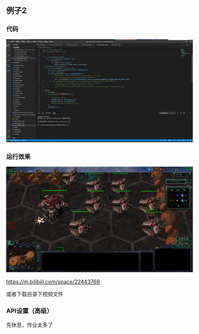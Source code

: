 ## 例子2
### 代码

![QQ截图20210321204148](QQ截图20210321204148.png)

### 运行效果

![QQ截图20210321220340](QQ截图20210321220340.png)

https://m.bilibili.com/space/22443768

或者下载目录下视频文件

### API设置（高级）
先休息，作业太多了